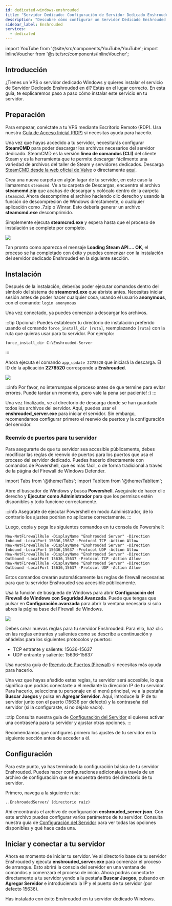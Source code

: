 ```yaml
---
id: dedicated-windows-enshrouded
title: "Servidor Dedicado: Configuración de Servidor Dedicado Enshrouded en Windows"
description: "Descubre cómo configurar un Servidor Dedicado Enshrouded en tu VPS o servidor dedicado Windows de forma rápida y eficiente → Aprende más ahora"
sidebar_label: Enshrouded
services:
  - dedicated
---
```


import YouTube from '@site/src/components/YouTube/YouTube';
import InlineVoucher from '@site/src/components/InlineVoucher';

## Introducción
¿Tienes un VPS o servidor dedicado Windows y quieres instalar el servicio de Servidor Dedicado Enshrouded en él? Estás en el lugar correcto. En esta guía, te explicaremos paso a paso cómo instalar este servicio en tu servidor.

<YouTube videoId="cxhqHt2DYjQ" imageSrc="https://screensaver01.zap-hosting.com/index.php/s/PR2nR7xtNp93BLx/preview" title="Cómo Configurar un Servidor Dedicado Enshrouded en un VPS Windows" description="¿Sientes que entiendes mejor cuando ves las cosas en acción? ¡Te tenemos cubierto! Sumérgete en nuestro video que lo explica todo para ti. Ya sea que tengas prisa o simplemente prefieras absorber la información de la forma más entretenida posible."/>

<InlineVoucher />

## Preparación

Para empezar, conéctate a tu VPS mediante Escritorio Remoto (RDP). Usa nuestra [Guía de Acceso Inicial (RDP)](vserver-windows-userdp.md) si necesitas ayuda para hacerlo.

Una vez que hayas accedido a tu servidor, necesitarás configurar **SteamCMD** para poder descargar los archivos necesarios del servidor dedicado. SteamCMD es la versión **línea de comandos (CLI)** del cliente Steam y es la herramienta que te permite descargar fácilmente una variedad de archivos del taller de Steam y servidores dedicados. Descarga [SteamCMD desde la web oficial de Valve](https://developer.valvesoftware.com/wiki/SteamCMD) o directamente [aquí](https://steamcdn-a.akamaihd.net/client/installer/steamcmd.zip).

Crea una nueva carpeta en algún lugar de tu servidor, en este caso la llamaremos `steamcmd`. Ve a tu carpeta de Descargas, encuentra el archivo **steamcmd.zip** que acabas de descargar y colócalo dentro de la carpeta `steamcmd`. Ahora descomprime el archivo haciendo clic derecho y usando la función de descompresión de Windows directamente, o cualquier aplicación como .7zip o Winrar. Esto debería generar un archivo **steamcmd.exe** descomprimido.

Simplemente ejecuta **steamcmd.exe** y espera hasta que el proceso de instalación se complete por completo.

![](https://github.com/zaphosting/docs/assets/42719082/ffb8e8a1-26e3-4d16-9baf-938e17ec1613)

Tan pronto como aparezca el mensaje **Loading Steam API.... OK**, el proceso se ha completado con éxito y puedes comenzar con la instalación del servidor dedicado Enshrouded en la siguiente sección.

## Instalación

Después de la instalación, deberías poder ejecutar comandos dentro del símbolo del sistema de **steamcmd.exe** que abriste antes. Necesitas iniciar sesión antes de poder hacer cualquier cosa, usando el usuario **anonymous**, con el comando: `login anonymous`

Una vez conectado, ya puedes comenzar a descargar los archivos.

:::tip
Opcional: Puedes establecer tu directorio de instalación preferido usando el comando `force_install_dir [ruta]`, reemplazando `[ruta]` con la ruta que quieras usar para tu servidor. Por ejemplo:
```
force_install_dir C:\Enshrouded-Server
```
:::

Ahora ejecuta el comando `app_update 2278520` que iniciará la descarga. El ID de la aplicación **2278520** corresponde a **Enshrouded**.

![](https://github.com/zaphosting/docs/assets/42719082/29931eec-fd19-4806-88dc-69e585e42370)

:::info
Por favor, no interrumpas el proceso antes de que termine para evitar errores. Puede tardar un momento, ¡pero vale la pena ser paciente! :)
:::

Una vez finalizado, ve al directorio de descarga donde se han guardado todos los archivos del servidor. Aquí, puedes usar el **enshrouded_server.exe** para iniciar el servidor. Sin embargo, recomendamos configurar primero el reenvío de puertos y la configuración del servidor.

### Reenvío de puertos para tu servidor

Para asegurarte de que tu servidor sea accesible públicamente, debes modificar las reglas de reenvío de puertos para los puertos que usa el proceso del servidor dedicado. Puedes hacerlo directamente con comandos de Powershell, que es más fácil, o de forma tradicional a través de la página del Firewall de Windows Defender.

import Tabs from '@theme/Tabs';
import TabItem from '@theme/TabItem';

<Tabs>
<TabItem value="powershell" label="Vía Powershell" default>

Abre el buscador de Windows y busca **Powershell**. Asegúrate de hacer clic derecho y **Ejecutar como Administrador** para que los permisos estén disponibles y todo funcione correctamente.

:::info
Asegúrate de ejecutar Powershell en modo Administrador, de lo contrario los ajustes podrían no aplicarse correctamente.
:::

Luego, copia y pega los siguientes comandos en tu consola de Powershell:
```
New-NetFirewallRule -DisplayName "Enshrouded Server" -Direction Inbound -LocalPort 15636,15637 -Protocol TCP -Action Allow
New-NetFirewallRule -DisplayName "Enshrouded Server" -Direction Inbound -LocalPort 15636,15637 -Protocol UDP -Action Allow
New-NetFirewallRule -DisplayName "Enshrouded Server" -Direction Outbound -LocalPort 15636,15637 -Protocol TCP -Action Allow
New-NetFirewallRule -DisplayName "Enshrouded Server" -Direction Outbound -LocalPort 15636,15637 -Protocol UDP -Action Allow
```

Estos comandos crearán automáticamente las reglas de firewall necesarias para que tu servidor Enshrouded sea accesible públicamente.

</TabItem>

<TabItem value="windefender" label="Vía Windows Defender">

Usa la función de búsqueda de Windows para abrir **Configuración del Firewall de Windows con Seguridad Avanzada**. Puede que tengas que pulsar en **Configuración avanzada** para abrir la ventana necesaria si solo abres la página base del Firewall de Windows.

![](https://github.com/zaphosting/docs/assets/42719082/5fb9f943-7e51-4d8f-9df4-2f5ff60857d3)

Debes crear nuevas reglas para tu servidor Enshrouded. Para ello, haz clic en las reglas entrantes y salientes como se describe a continuación y añádelas para los siguientes protocolos y puertos:
- TCP entrante y saliente: 15636-15637
- UDP entrante y saliente: 15636-15637

Usa nuestra guía de [Reenvío de Puertos (Firewall)](vserver-windows-port.md) si necesitas más ayuda para hacerlo.

</TabItem>
</Tabs>

Una vez que hayas añadido estas reglas, tu servidor será accesible, lo que significa que podrás conectarte a él mediante la dirección IP de tu servidor. Para hacerlo, selecciona tu personaje en el menú principal, ve a la pestaña **Buscar Juegos** y pulsa en **Agregar Servidor**. Aquí, introduce la IP de tu servidor junto con el puerto (15636 por defecto) y la contraseña del servidor (si la configuraste, si no déjalo vacío).

:::tip
Consulta nuestra guía de [Configuración del Servidor](enshrouded-configuration.md) si quieres activar una contraseña para tu servidor y ajustar otras opciones.
:::

Recomendamos que configures primero los ajustes de tu servidor en la siguiente sección antes de acceder a él.

## Configuración

Para este punto, ya has terminado la configuración básica de tu servidor Enshrouded. Puedes hacer configuraciones adicionales a través de un archivo de configuración que se encuentra dentro del directorio de tu servidor.

Primero, navega a la siguiente ruta:
```
..EnshroudedServer/ (directorio raíz)
```

Ahí encontrarás el archivo de configuración **enshrouded_server.json**. Con este archivo puedes configurar varios parámetros de tu servidor. Consulta nuestra guía de [Configuración del Servidor](enshrouded-configuration.md) para ver todas las opciones disponibles y qué hace cada una.

## Iniciar y conectar a tu servidor

Ahora es momento de iniciar tu servidor. Ve al directorio base de tu servidor Enshrouded y ejecuta **enshrouded_server.exe** para comenzar el proceso de arranque. Esto abrirá la consola del servidor en una ventana de comandos y comenzará el proceso de inicio. Ahora podrás conectarte directamente a tu servidor yendo a la pestaña **Buscar Juegos**, pulsando en **Agregar Servidor** e introduciendo la IP y el puerto de tu servidor (por defecto 15636).

Has instalado con éxito Enshrouded en tu servidor dedicado Windows.

<InlineVoucher />